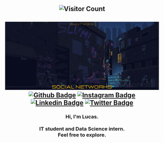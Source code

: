 <!--- VISIT COUNTER -->
<h2 align="center">

![Visitor Count](https://profile-counter.glitch.me/{Antar4s}/count.svg)
</h2>


<!--- GIF AND SOCIAL MEDIA --> 
<h2 align="center">

![Welcome](https://github.com/Antar4s/ANTAR4S/blob/master/Assets/SuavementeLucas.gif?raw=true)
[![Github Badge](https://img.shields.io/badge/Facebook-1877F2?style=for-the-badge&logo=facebook&logoColor=white)](https://www.facebook.com/SuavementeLucas/)
[![Instagram Badge](https://img.shields.io/badge/Instagram-E4405F?style=for-the-badge&logo=instagram&logoColor=white)](https://www.instagram.com/Antar4s/)
[![Linkedin Badge](https://img.shields.io/badge/LinkedIn-0077B5?style=for-the-badge&logo=linkedin&logoColor=white)](https://www.linkedin.com/in/Antar4s/)
[![Twitter Badge](https://img.shields.io/badge/Twitter-1DA1F2?style=for-the-badge&logo=twitter&logoColor=white)](https://twitter.com/Antar4s)
</h2>


<!--- ABOUT ME -->
<h3 align="center">
    Hi, I'm Lucas. <br><br>
    IT student and Data Science intern. <br>
    Feel free to explore.
</h3>
